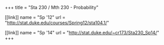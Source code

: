 +++
title = "Sta 230 / Mth 230 - Probability"

[[link]]
name = "Sp '12"
url = "http://stat.duke.edu/courses/Spring12/sta104.1/"

[[link]]
name = "Sp '14"
url = "http://stat.duke.edu/~cr173/Sta230_Sp14/"
+++
